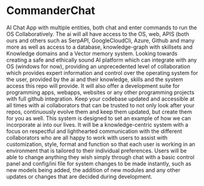 # CommanderChat
AI Chat App with multiple entities, both chat and enter commands to run the OS Collaboratively. The ai will all have access to the OS, web, APIS (both ours and others such as SerpAPI, GoogleCloudCli, Azure, Github and many more as well as access to a database, knowledge-graph with skillsets and Knowledge domains and a Vector memory system. Looking towards creating a safe and ethically sound AI platform which can integrate with any OS (windows for now), providing an unprecedented level of collaboration which provides expert information and control over the operating system for the user, provided by the ai and their knowledge, skills and the system access this repo will provide. It will also offer a development suite for programming apps, webapps, websites or any other programming projects with full github integration. Keep your codebase updated and accessible at all times with ai collaborators that can be trusted to not only look after your repos, continuously evolve them and keep them updated, but create them for you as well. This system is designed to set an example of how we can incorporate ai into our lives. It will be a knowledge-centric system with a focus on respectful and lighthearted communication with the different collaborators who are all happy to work with users to assist with customization, style, format and function so that each user is working in an environment that is tailored to their individual preferences. Users will be able to change anything they wish simply through chat with a basic control panel and config/ini file for system changes to be made instantly, such as new models being added, the addition of new modules and any other updates or changes that are decided during development. 
